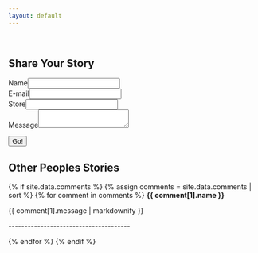 ```yaml
---
layout: default
---
```



<br>
<!-- Navigation -->
<div markdown="0">
<a id="ddmenuLink" href="../menuBar.html"></a>
<div class="element">
<h2>Share Your Story</h2>

<form method="POST" action="https://savefrys.herokuapp.com/v3/entry/github/xnastasia/savefrys.com/main/comments">
  <input name="options[redirect]" type="hidden" value="https://savefrys.com/share">
  <!-- e.g. "2016-01-02-this-is-a-post"
  <!--input name="options[slug]" type="hidden" value="{{ page.slug }}" -->
  <label>Name<input name="fields[name]" type="text"></label><br/>
  <label>E-mail<input name="fields[email]" type="email"></label><br/>
  <label>Store<input name="fields[store]" type="text"></label><br/>
  <label>Message<textarea name="fields[message]"></textarea></label><br/>

  <button type="submit">Go!</button>
</form>
</div>
<div class="element">
<h2>Other Peoples Stories</h2>
<!-- Comments -->
  
  <!-- I have to make it sort by most recent not by most old. Also add time and date stamp thanks -->

{% if site.data.comments %}
  {% assign comments = site.data.comments | sort %}
    {% for comment in comments %}
      <label>
        <strong>{{ comment[1].name }}</strong>
      </label>
      <p>{{ comment[1].message | markdownify }}</p>
      <p>--------------------------------------</p>
  {% endfor %}
{% endif %}
</div>

</div>

